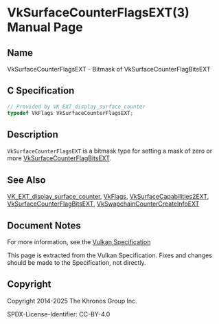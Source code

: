 # VkSurfaceCounterFlagsEXT(3) Manual Page

## Name

VkSurfaceCounterFlagsEXT - Bitmask of VkSurfaceCounterFlagBitsEXT



## [](#_c_specification)C Specification

```c++
// Provided by VK_EXT_display_surface_counter
typedef VkFlags VkSurfaceCounterFlagsEXT;
```

## [](#_description)Description

`VkSurfaceCounterFlagsEXT` is a bitmask type for setting a mask of zero or more [VkSurfaceCounterFlagBitsEXT](https://registry.khronos.org/vulkan/specs/latest/man/html/VkSurfaceCounterFlagBitsEXT.html).

## [](#_see_also)See Also

[VK\_EXT\_display\_surface\_counter](https://registry.khronos.org/vulkan/specs/latest/man/html/VK_EXT_display_surface_counter.html), [VkFlags](https://registry.khronos.org/vulkan/specs/latest/man/html/VkFlags.html), [VkSurfaceCapabilities2EXT](https://registry.khronos.org/vulkan/specs/latest/man/html/VkSurfaceCapabilities2EXT.html), [VkSurfaceCounterFlagBitsEXT](https://registry.khronos.org/vulkan/specs/latest/man/html/VkSurfaceCounterFlagBitsEXT.html), [VkSwapchainCounterCreateInfoEXT](https://registry.khronos.org/vulkan/specs/latest/man/html/VkSwapchainCounterCreateInfoEXT.html)

## [](#_document_notes)Document Notes

For more information, see the [Vulkan Specification](https://registry.khronos.org/vulkan/specs/latest/html/vkspec.html#VkSurfaceCounterFlagsEXT)

This page is extracted from the Vulkan Specification. Fixes and changes should be made to the Specification, not directly.

## [](#_copyright)Copyright

Copyright 2014-2025 The Khronos Group Inc.

SPDX-License-Identifier: CC-BY-4.0